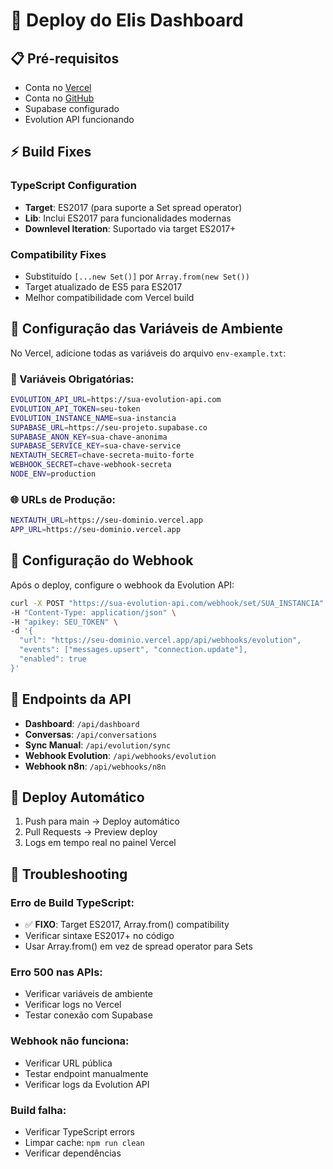 # 🚀 Deploy do Elis Dashboard

## 📋 Pré-requisitos

- Conta no [Vercel](https://vercel.com)
- Conta no [GitHub](https://github.com)
- Supabase configurado
- Evolution API funcionando

## ⚡ Build Fixes

### TypeScript Configuration
- **Target**: ES2017 (para suporte a Set spread operator)
- **Lib**: Inclui ES2017 para funcionalidades modernas
- **Downlevel Iteration**: Suportado via target ES2017+

### Compatibility Fixes
- Substituído `[...new Set()]` por `Array.from(new Set())` 
- Target atualizado de ES5 para ES2017
- Melhor compatibilidade com Vercel build

## 🔧 Configuração das Variáveis de Ambiente

No Vercel, adicione todas as variáveis do arquivo `env-example.txt`:

### 🔑 Variáveis Obrigatórias:
```bash
EVOLUTION_API_URL=https://sua-evolution-api.com
EVOLUTION_API_TOKEN=seu-token
EVOLUTION_INSTANCE_NAME=sua-instancia
SUPABASE_URL=https://seu-projeto.supabase.co
SUPABASE_ANON_KEY=sua-chave-anonima
SUPABASE_SERVICE_KEY=sua-chave-service
NEXTAUTH_SECRET=chave-secreta-muito-forte
WEBHOOK_SECRET=chave-webhook-secreta
NODE_ENV=production
```

### 🌐 URLs de Produção:
```bash
NEXTAUTH_URL=https://seu-dominio.vercel.app
APP_URL=https://seu-dominio.vercel.app
```

## 📡 Configuração do Webhook

Após o deploy, configure o webhook da Evolution API:

```bash
curl -X POST "https://sua-evolution-api.com/webhook/set/SUA_INSTANCIA" \
-H "Content-Type: application/json" \
-H "apikey: SEU_TOKEN" \
-d '{
  "url": "https://seu-dominio.vercel.app/api/webhooks/evolution",
  "events": ["messages.upsert", "connection.update"],
  "enabled": true
}'
```

## 🎯 Endpoints da API

- **Dashboard**: `/api/dashboard`
- **Conversas**: `/api/conversations`
- **Sync Manual**: `/api/evolution/sync`
- **Webhook Evolution**: `/api/webhooks/evolution`
- **Webhook n8n**: `/api/webhooks/n8n`

## 🔄 Deploy Automático

1. Push para main → Deploy automático
2. Pull Requests → Preview deploy
3. Logs em tempo real no painel Vercel

## 🐛 Troubleshooting

### Erro de Build TypeScript:
- ✅ **FIXO**: Target ES2017, Array.from() compatibility
- Verificar sintaxe ES2017+ no código
- Usar Array.from() em vez de spread operator para Sets

### Erro 500 nas APIs:
- Verificar variáveis de ambiente
- Verificar logs no Vercel
- Testar conexão com Supabase

### Webhook não funciona:
- Verificar URL pública
- Testar endpoint manualmente
- Verificar logs da Evolution API

### Build falha:
- Verificar TypeScript errors
- Limpar cache: `npm run clean`
- Verificar dependências 